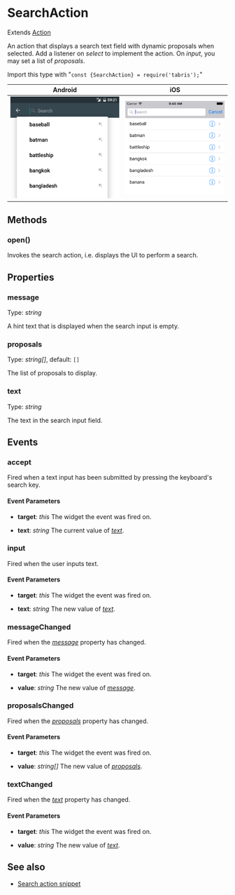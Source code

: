 ---
---
# SearchAction

Extends [Action](Action.md)

An action that displays a search text field with dynamic proposals when selected. Add a listener on *select* to implement the action. On *input*, you may set a list of *proposals*.

Import this type with "`const {SearchAction} = require('tabris');`"

Android | iOS
--- | ---
![SearchAction on Android](img\android\SearchAction.png) | ![SearchAction on iOS](img\ios\SearchAction.png)

## Methods

### open()


Invokes the search action, i.e. displays the UI to perform a search.


## Properties

### message


Type: *string*

A hint text that is displayed when the search input is empty.

### proposals


Type: *string[]*, default: `[]`

The list of proposals to display.

### text


Type: *string*

The text in the search input field.


## Events

### accept

Fired when a text input has been submitted by pressing the keyboard's search key.

#### Event Parameters 
- **target**: *this*
    The widget the event was fired on.

- **text**: *string*
    The current value of *[text](#text)*.


### input

Fired when the user inputs text.

#### Event Parameters 
- **target**: *this*
    The widget the event was fired on.

- **text**: *string*
    The new value of *[text](#text)*.


### messageChanged

Fired when the [*message*](#message) property has changed.

#### Event Parameters 
- **target**: *this*
    The widget the event was fired on.

- **value**: *string*
    The new value of [*message*](#message).


### proposalsChanged

Fired when the [*proposals*](#proposals) property has changed.

#### Event Parameters 
- **target**: *this*
    The widget the event was fired on.

- **value**: *string[]*
    The new value of [*proposals*](#proposals).


### textChanged

Fired when the [*text*](#text) property has changed.

#### Event Parameters 
- **target**: *this*
    The widget the event was fired on.

- **value**: *string*
    The new value of [*text*](#text).





## See also

- [Search action snippet](https://github.com/eclipsesource/tabris-js/tree/v2.1.0/snippets/navigationview-searchaction.js)
